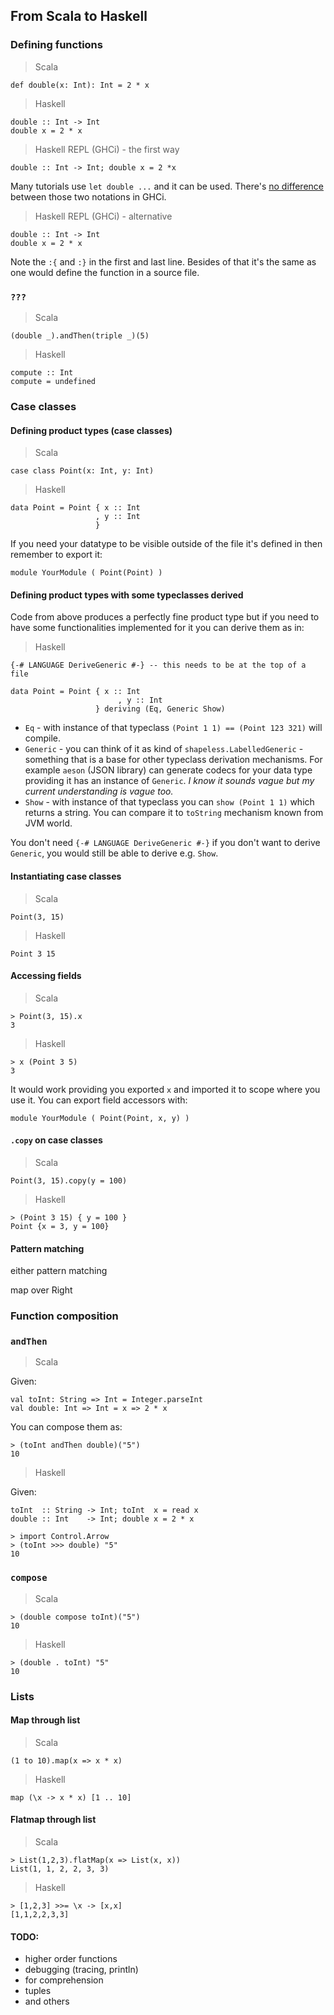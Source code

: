 ## From Scala to Haskell

### Defining functions

> Scala

```
def double(x: Int): Int = 2 * x
```

> Haskell

```
double :: Int -> Int
double x = 2 * x
```

> Haskell REPL (GHCi) - the first way

```
double :: Int -> Int; double x = 2 *x
```

Many tutorials use `let double ...` and it can be used. There's [no difference](https://www.reddit.com/r/haskell/comments/8ahozm/reason_for_definitions_using_let_in_ghci/) between those two notations in GHCi.

> Haskell REPL (GHCi) - alternative

```
double :: Int -> Int
double x = 2 * x
```

Note the `:{` and `:}` in the first and last line. Besides of that it's the same as one would define the function in a source file.

### `???`

> Scala

```
(double _).andThen(triple _)(5)
```

> Haskell

```
compute :: Int
compute = undefined
```

### Case classes

#### Defining product types (case classes)

> Scala

```
case class Point(x: Int, y: Int)
```

> Haskell

```
data Point = Point { x :: Int
                   , y :: Int
                   }
```

If you need your datatype to be visible outside of the file it's defined in then remember to export it:

```
module YourModule ( Point(Point) )
```

#### Defining product types with some typeclasses derived

Code from above produces a perfectly fine product type but if you need to have some functionalities implemented for it you can derive them as in:

> Haskell

```
{-# LANGUAGE DeriveGeneric #-} -- this needs to be at the top of a file

data Point = Point { x :: Int
                        , y :: Int
                   } deriving (Eq, Generic Show)
```

* `Eq` - with instance of that typeclass `(Point 1 1) == (Point 123 321)` will compile.
* `Generic` - you can think of it as kind of `shapeless.LabelledGeneric` - something that is a base for other typeclass derivation mechanisms. For example `aeson` (JSON library) can generate codecs for your data type providing it has an instance of `Generic`. _I know it sounds vague but my current understanding is vague too._
* `Show` - with instance of that typeclass you can `show (Point 1 1)` which returns a string. You can compare it to `toString` mechanism known from JVM world.


You don't need `{-# LANGUAGE DeriveGeneric #-}` if you don't want to derive `Generic`, you would still be able to derive e.g. `Show`.

#### Instantiating case classes

> Scala

```
Point(3, 15)
```

> Haskell

```
Point 3 15
```

#### Accessing fields

> Scala

```
> Point(3, 15).x
3
```

> Haskell

```
> x (Point 3 5)
3
```

It would work providing you exported `x` and imported it to scope where you use it. You can export field accessors with:

```
module YourModule ( Point(Point, x, y) )
```


#### `.copy` on case classes

> Scala

```
Point(3, 15).copy(y = 100)
```

> Haskell

```
> (Point 3 15) { y = 100 }
Point {x = 3, y = 100}
```

#### Pattern matching

either pattern matching

map over Right


### Function composition

### `andThen`

> Scala

Given:

```
val toInt: String => Int = Integer.parseInt
val double: Int => Int = x => 2 * x
```

You can compose them as:

```
> (toInt andThen double)("5")
10
```

> Haskell

Given:

```
toInt  :: String -> Int; toInt  x = read x
double :: Int    -> Int; double x = 2 * x
```

```
> import Control.Arrow
> (toInt >>> double) "5"
10
```

### `compose`

> Scala

```
> (double compose toInt)("5")
10
```

> Haskell

```
> (double . toInt) "5"
10
```

### Lists

#### Map through list

> Scala

```
(1 to 10).map(x => x * x)
```

> Haskell

```
map (\x -> x * x) [1 .. 10]
```

#### Flatmap through list

> Scala

```
> List(1,2,3).flatMap(x => List(x, x))
List(1, 1, 2, 2, 3, 3)
```

> Haskell

```
> [1,2,3] >>= \x -> [x,x]
[1,1,2,2,3,3]
```

#### TODO:

* higher order functions
* debugging (tracing, println)
* for comprehension
* tuples
* and others
